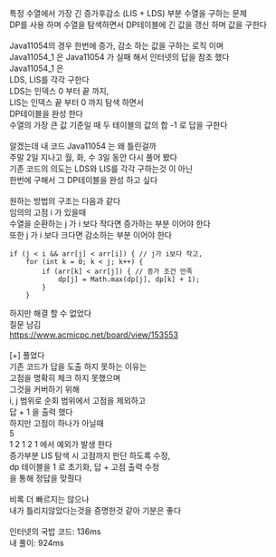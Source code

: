 특정 수열에서 가장 긴 증가후감소 (LIS + LDS) 부분 수열을 구하는 문제<br>
DP를 사용 하며 수열을 탐색하면서 DP테이블에 긴 값을 갱신 하며 값을 구한다<br>
<br>
Java11054의 경우 한번에 증가, 감소 하는 값을 구하는 로직 이며<br>
Java11054_1 은 Java11054 가 실패 해서 인터넷의 답을 참조 했다<br>
Java11054_1 은<br>
LDS, LIS를 각각 구한다<br>
LDS는 인덱스 0 부터 끝 까지,<br>
LIS는 인덱스 끝 부터 0 까지 탐색 하면서<br>
DP테이블을 완성 한다<br>
수열의 가장 큰 값 기준일 때 두 테이블의 값의 합 -1 로 답을 구한다<br>
<br>
알겠는데 내 코드 Java11054 는 왜 틀린걸까<br>
주말 2일 지나고 월, 화, 수  3일 동안 다시 풀어 봤다<br>
기존 코드의 의도는 LDS와 LIS를 각각 구하는것 이 아닌<br>
한번에 구해서 그 DP테이블을 완성 하고 싶다<br>
<br>
원하는 방법의 구조는 다음과 같다<br>
임의의 고점 i 가 있을때<br>
수열을 순환하는 j 가 i 보다 작다면 증가하는 부분 이어야 한다<br>
또한 j 가 i 보다 크다면 감소하는 부분 이어야 한다<br>
```
if (j < i && arr[j] < arr[i]) { // j가 i보다 작고,
    for (int k = 0; k < j; k++) {
        if (arr[k] < arr[j]) { // 증가 조건 만족
            dp[j] = Math.max(dp[j], dp[k] + 1);
        }
    }
```
하지만 해결 할 수 없었다<br>
질문 남김<br>
https://www.acmicpc.net/board/view/153553<br>
<br>
[+] 풀었다<br>
기존 코드가 답을 도출 하지 못하는 이유는<br>
고점을 명확히 체크 하지 못했으며<br>
그것을 커버하기 위해<br>
i, j 범위로 순회 범위에서 고점을 제외하고<br>
답 + 1 을 출력 했다<br>
하지만 고점이 하나가 아닐때<br>
5<br>
1 2 1 2 1 에서 예외가 발생 한다<br>
증가부분 LIS 탐색 시 고점까지 판단 하도록 수정,<br>
dp 테이블을 1 로 초기화, 답 + 고점 출력 수정<br>
을 통해 정답을 맞췄다<br>
<br>
비록 더 빠르지는 않으나<br>
내가 틀리지않았다는것을 증명한것 같아 기분은 좋다<br>
<br>
인터넷의 국밥 코드: 136ms<br>
내 풀이: 924ms